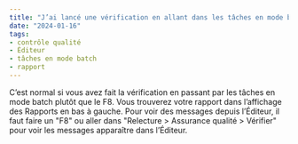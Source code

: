 ```yaml
---
title: "J’ai lancé une vérification en allant dans les tâches en mode batch, mais je ne vois pas mon rapport ni de messages d’erreur dans l’Éditeur. Que faire ?"
date: "2024-01-16"
tags:
- contrôle qualité
- Éditeur
- tâches en mode batch
- rapport
---
```


C’est normal si vous avez fait la vérification en passant par les tâches en mode batch plutôt que le F8. Vous trouverez votre rapport dans l’affichage des Rapports en bas à gauche. Pour voir des messages depuis l’Éditeur, il faut faire un "F8" ou aller dans "Relecture > Assurance qualité > Vérifier" pour voir les messages apparaître dans l’Éditeur.

